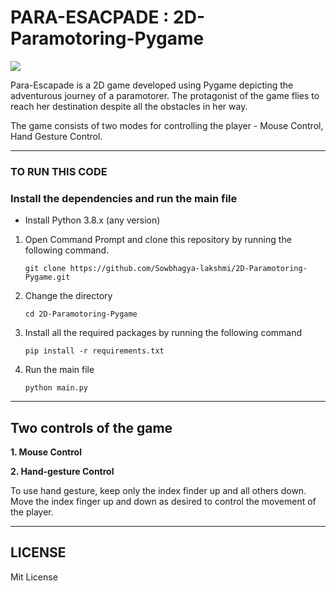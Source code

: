 # PARA-ESACPADE : 2D-Paramotoring-Pygame

![](https://github.com/Sowbhagya-lakshmi/2D-Paramotoring-Pygame/blob/game-integration/Images_wiki/ICON.png)

Para-Escapade is a 2D game developed using Pygame depicting the adventurous journey of a paramotorer. The protagonist of the game flies to reach her destination despite all the obstacles in her way.

The game consists of two modes for controlling the player - Mouse Control, Hand Gesture Control.

***

### **TO RUN THIS CODE**

### Install the dependencies and run the main file

* Install Python 3.8.x (any version)

1. Open Command Prompt and clone this repository by running the following command.
      
       git clone https://github.com/Sowbhagya-lakshmi/2D-Paramotoring-Pygame.git

2. Change the directory
      
       cd 2D-Paramotoring-Pygame

3. Install all the required packages by running the following command 
       
       pip install -r requirements.txt
       
4. Run the main file

       python main.py 

***
## Two controls of the game

**1. Mouse Control**

**2. Hand-gesture Control**

To use hand gesture, keep only the index finder up and all others down. Move the index finger up and down as desired to control the movement of the player.  

***
## LICENSE

Mit License


